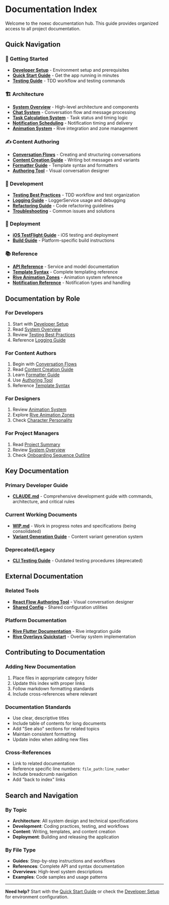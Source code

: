 # Documentation Index

Welcome to the noexc documentation hub. This guide provides organized access to all project documentation.

## Quick Navigation

### 🚀 Getting Started
- **[Developer Setup](getting-started/development-setup.md)** - Environment setup and prerequisites
- **[Quick Start Guide](getting-started/quick-start.md)** - Get the app running in minutes
- **[Testing Guide](getting-started/testing-guide.md)** - TDD workflow and testing commands

### 🏗 Architecture
- **[System Overview](architecture/overview.md)** - High-level architecture and components
- **[Chat System](architecture/chat-system.md)** - Conversation flow and message processing
- **[Task Calculation System](architecture/task-calculation-system.md)** - Task status and timing logic
- **[Notification Scheduling](architecture/notification-scheduling.md)** - Notification timing and delivery
- **[Animation System](architecture/animation-system.md)** - Rive integration and zone management

### ✍️ Content Authoring
- **[Conversation Flows](authoring/conversation-flows.md)** - Creating and structuring conversations
- **[Content Creation Guide](authoring/CONTENT_AUTHORING_GUIDE.md)** - Writing bot messages and variants
- **[Formatter Guide](authoring/FORMATTER_AUTHORING_GUIDE.md)** - Template syntax and formatters
- **[Authoring Tool](authoring/AUTHORING_TOOL_README.md)** - Visual conversation designer

### 🔧 Development
- **[Testing Best Practices](development/TESTING_BEST_PRACTICES.md)** - TDD workflow and test organization
- **[Logging Guide](development/LOGGING_GUIDE.md)** - LoggerService usage and debugging
- **[Refactoring Guide](development/REFACTORING_GUIDE.md)** - Code refactoring guidelines
- **[Troubleshooting](development/troubleshooting.md)** - Common issues and solutions

### 🚀 Deployment
- **[iOS TestFlight Guide](deployment/VSCODE_TESTFLIGHT_GUIDE.md)** - iOS testing and deployment
- **[Build Guide](deployment/build-guide.md)** - Platform-specific build instructions

### 📚 Reference
- **[API Reference](reference/api-reference.md)** - Service and model documentation
- **[Template Syntax](reference/template-syntax.md)** - Complete templating reference
- **[Rive Animation Zones](reference/rive-animation-zones.md)** - Animation system reference
- **[Notification Reference](reference/notification-reference.md)** - Notification types and handling

## Documentation by Role

### For Developers
1. Start with [Developer Setup](getting-started/development-setup.md)
2. Read [System Overview](architecture/overview.md)
3. Review [Testing Best Practices](development/TESTING_BEST_PRACTICES.md)
4. Reference [Logging Guide](development/LOGGING_GUIDE.md)

### For Content Authors
1. Begin with [Conversation Flows](authoring/conversation-flows.md)
2. Read [Content Creation Guide](authoring/CONTENT_AUTHORING_GUIDE.md)
3. Learn [Formatter Guide](authoring/FORMATTER_AUTHORING_GUIDE.md)
4. Use [Authoring Tool](authoring/AUTHORING_TOOL_README.md)
5. Reference [Template Syntax](reference/template-syntax.md)

### For Designers
1. Review [Animation System](architecture/animation-system.md)
2. Explore [Rive Animation Zones](reference/rive-animation-zones.md)
3. Check [Character Personality](Character%20Personality.md)

### For Project Managers
1. Read [Project Summary](Project%20Summary.md)
2. Review [System Overview](architecture/overview.md)
3. Check [Onboarding Sequence Outline](Onboarding%20Sequence%20Outline.md)

## Key Documentation

### Primary Developer Guide
- **[CLAUDE.md](../CLAUDE.md)** - Comprehensive development guide with commands, architecture, and critical rules

### Current Working Documents
- **[WIP.md](WIP.md)** - Work in progress notes and specifications (being consolidated)
- **[Variant Generation Guide](authoring/variant_generation_guide.md)** - Content variant generation system

### Deprecated/Legacy
- **[CLI Testing Guide](deprecated/deprecated_CLI_TESTING_GUIDE.md)** - Outdated testing procedures (deprecated)

## External Documentation

### Related Tools
- **[React Flow Authoring Tool](../noexc-authoring-tool/README.md)** - Visual conversation designer
- **[Shared Config](../shared-config/README.md)** - Shared configuration utilities

### Platform Documentation
- **[Rive Flutter Documentation](reference/rive_for_flutter_documentation.md)** - Rive integration guide
- **[Rive Overlays Quickstart](reference/rive_overlays_quickstart.md)** - Overlay system implementation

## Contributing to Documentation

### Adding New Documentation
1. Place files in appropriate category folder
2. Update this index with proper links
3. Follow markdown formatting standards
4. Include cross-references where relevant

### Documentation Standards
- Use clear, descriptive titles
- Include table of contents for long documents
- Add \"See also\" sections for related topics
- Maintain consistent formatting
- Update index when adding new files

### Cross-References
- Link to related documentation
- Reference specific line numbers: `file_path:line_number`
- Include breadcrumb navigation
- Add \"back to index\" links

## Search and Navigation

### By Topic
- **Architecture**: All system design and technical specifications
- **Development**: Coding practices, testing, and workflows
- **Content**: Writing, templates, and content creation
- **Deployment**: Building and releasing the application

### By File Type
- **Guides**: Step-by-step instructions and workflows
- **References**: Complete API and syntax documentation
- **Overviews**: High-level system descriptions
- **Examples**: Code samples and usage patterns

---

**Need help?** Start with the [Quick Start Guide](getting-started/quick-start.md) or check the [Developer Setup](getting-started/development-setup.md) for environment configuration.